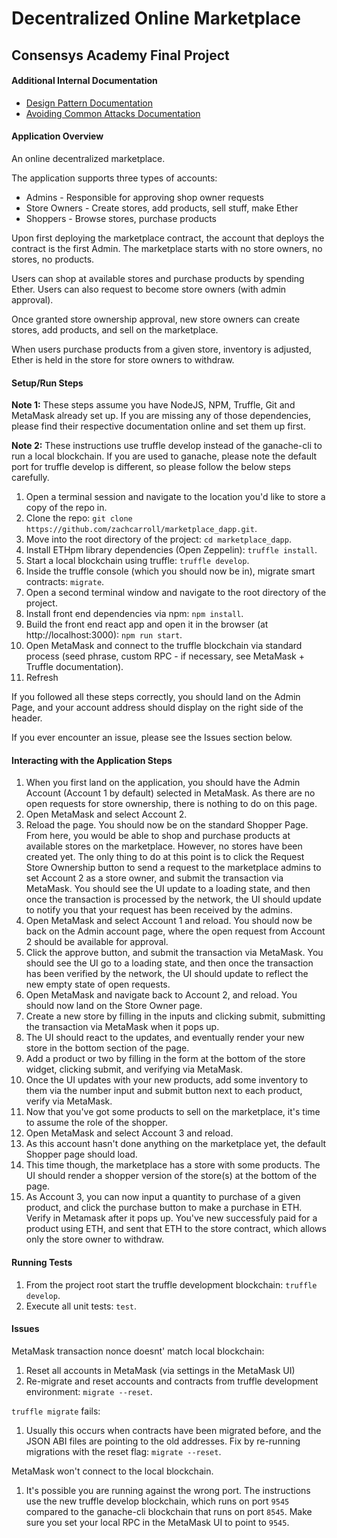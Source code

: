 # Decentralized Online Marketplace
## Consensys Academy Final Project

#### Additional Internal Documentation
- [Design Pattern Documentation](documentation/design_pattern_decisions.md)
- [Avoiding Common Attacks Documentation](documentation/avoiding_common_attacks.md)

#### Application Overview
An online decentralized marketplace. 

The application supports three types of accounts:
- Admins - Responsible for approving shop owner requests
- Store Owners - Create stores, add products, sell stuff, make Ether
- Shoppers - Browse stores, purchase products

Upon first deploying the marketplace contract, the account that deploys the contract is the first Admin. The marketplace starts with no store owners, no stores, no products. 

Users can shop at available stores and purchase products by spending Ether. Users can also request to become store owners (with admin approval).

Once granted store ownership approval, new store owners can create stores, add products, and sell on the marketplace. 

When users purchase products from a given store, inventory is adjusted, Ether is held in the store for store owners to withdraw.

#### Setup/Run Steps
**Note 1:** These steps assume you have NodeJS, NPM, Truffle, Git and MetaMask already set up. If you are missing any of those dependencies, please find their respective documentation online and set them up first.

**Note 2:** These instructions use truffle develop instead of the ganache-cli to run a local blockchain. If you are used to ganache, please note the default port for truffle develop is different, so please follow the below steps carefully. 

1. Open a terminal session and navigate to the location you'd like to store a copy of the repo in. 
1. Clone the repo: `git clone https://github.com/zachcarroll/marketplace_dapp.git`.
1. Move into the root directory of the project: `cd marketplace_dapp`.
1. Install ETHpm library dependencies (Open Zeppelin): `truffle install`.
1. Start a local blockchain using truffle: `truffle develop`.
1. Inside the truffle console (which you should now be in), migrate smart contracts: `migrate`.
1. Open a second terminal window and navigate to the root directory of the project.
1. Install front end dependencies via npm: `npm install`.
1. Build the front end react app and open it in the browser (at http://localhost:3000): `npm run start`.
1. Open MetaMask and connect to the truffle blockchain via standard process (seed phrase, custom RPC - if necessary, see MetaMask + Truffle documentation).
1. Refresh

If you followed all these steps correctly, you should land on the Admin Page, and your account address should display on the right side of the header.

If you ever encounter an issue, please see the Issues section below.

#### Interacting with the Application Steps
1. When you first land on the application, you should have the Admin Account (Account 1 by default) selected in MetaMask. As there are no open requests for store ownership, there is nothing to do on this page.
1. Open MetaMask and select Account 2.
1. Reload the page. You should now be on the standard Shopper Page. From here, you would be able to shop and purchase products at available stores on the marketplace. However, no stores have been created yet. The only thing to do at this point is to click the Request Store Ownership button to send a request to the marketplace admins to set Account 2 as a store owner, and submit the transaction via MetaMask. You should see the UI update to a loading state, and then once the transaction is processed by the network, the UI should update to notify you that your request has been received by the admins.
1. Open MetaMask and select Account 1 and reload. You should now be back on the Admin account page, where the open request from Account 2 should be available for approval.
1. Click the approve button, and submit the transaction via MetaMask. You should see the UI go to a loading state, and then once the transaction has been verified by the network, the UI should update to reflect the new empty state of open requests.
1. Open MetaMask and navigate back to Account 2, and reload. You should now land on the Store Owner page. 
1. Create a new store by filling in the inputs and clicking submit, submitting the transaction via MetaMask when it pops up.
1. The UI should react to the updates, and eventually render your new store in the bottom section of the page.
1. Add a product or two by filling in the form at the bottom of the store widget, clicking submit, and verifying via MetaMask. 
1. Once the UI updates with your new products, add some inventory to them via the number input and submit button next to each product, verify via MetaMask.
1. Now that you've got some products to sell on the marketplace, it's time to assume the role of the shopper.
1. Open MetaMask and select Account 3 and reload.
1. As this account hasn't done anything on the marketplace yet, the default Shopper page should load.
1. This time though, the marketplace has a store with some products. The UI should render a shopper version of the store(s) at the bottom of the page.
1. As Account 3, you can now input a quantity to purchase of a given product, and click the purchase button to make a purchase in ETH. Verify in Metamask after it pops up. You've new successfuly paid for a product using ETH, and sent that ETH to the store contract, which allows only the store owner to withdraw.

#### Running Tests
1. From the project root start the truffle development blockchain: `truffle develop`.
1. Execute all unit tests: `test`.

#### Issues
MetaMask transaction nonce doesnt' match local blockchain:
1. Reset all accounts in MetaMask (via settings in the MetaMask UI)
1. Re-migrate and reset accounts and contracts from truffle development environment: `migrate --reset`.

`truffle migrate` fails:
1. Usually this occurs when contracts have been migrated before, and the JSON ABI files are pointing to the old addresses. Fix by re-running migrations with the reset flag: `migrate --reset`.

MetaMask won't connect to the local blockchain.
1. It's possible you are running against the wrong port. The instructions use the new truffle develop blockchain, which runs on port `9545` compared to the ganache-cli blockchain that runs on port `8545`. Make sure you set your local RPC in the MetaMask UI to point to `9545`.
